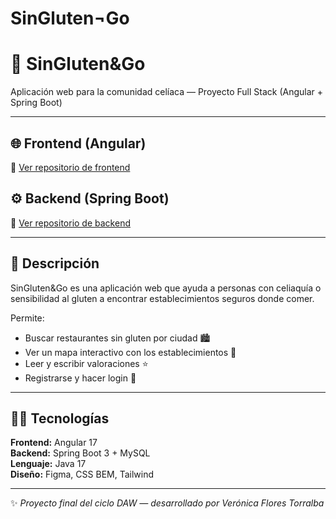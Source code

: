 # SinGluten¬Go

# 🍞 SinGluten&Go
Aplicación web para la comunidad celíaca — Proyecto Full Stack (Angular + Spring Boot)

---

## 🌐 Frontend (Angular)
🔗 [Ver repositorio de frontend](https://github.com/VeronicaFT/singlutengo-frontend)

## ⚙️ Backend (Spring Boot)
🔗 [Ver repositorio de backend](https://github.com/VeronicaFT/singlutengo-backend)

---

## 📖 Descripción
SinGluten&Go es una aplicación web que ayuda a personas con celiaquía o sensibilidad al gluten a encontrar establecimientos seguros donde comer.

Permite:
- Buscar restaurantes sin gluten por ciudad 🏙️  
- Ver un mapa interactivo con los establecimientos 📍  
- Leer y escribir valoraciones ⭐  
- Registrarse y hacer login 🔐  

---

## 👩‍💻 Tecnologías
**Frontend:** Angular 17  
**Backend:** Spring Boot 3 + MySQL  
**Lenguaje:** Java 17  
**Diseño:** Figma, CSS BEM, Tailwind  

---

✨ *Proyecto final del ciclo DAW — desarrollado por Verónica Flores Torralba*
